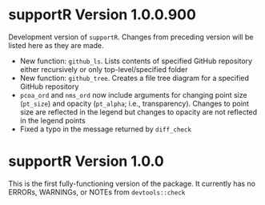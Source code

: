 # supportR Version 1.0.0.900

Development version of `supportR`. Changes from preceding version will be listed here as they are made.

- New function: `github_ls`. Lists contents of specified GitHub repository either recursively or only top-level/specified folder
- New function: `github_tree`. Creates a file tree diagram for a specified GitHub repository
- `pcoa_ord` and `nms_ord` now include arguments for changing point size (`pt_size`) and opacity (`pt_alpha`; i.e., transparency). Changes to point size are reflected in the legend but changes to opacity are not reflected in the legend points
- Fixed a typo in the message returned by `diff_check`

# supportR Version 1.0.0

This is the first fully-functioning version of the package. It currently has no ERRORs, WARNINGs, or NOTEs from `devtools::check`
